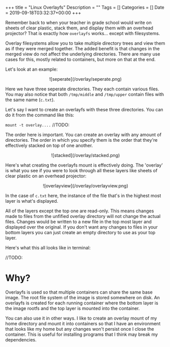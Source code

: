 +++
title = "Linux Overlayfs"
Description = ""
Tags = []
Categories = []
Date = 2019-09-18T03:32:37+00:00
+++

Remember back to when your teacher in grade school would write on sheets of clear plastic, stack them, and display them with an overhead projector? That is exactly how `overlayfs` works... except with filesystems.

Overlay filesystems allow you to take multiple directory trees and view them as if they were merged together. The added benefit is that changes in the merged view do not affect the underlying directories. There are many use cases for this, mostly related to containers, but more on that at the end.

Let's look at an example:

<center>![seperate](/overlay/seperate.png)</center>

Here we have three seperate directories. They each contain various files. You may also notice that both `/tmp/middle` and `/tmp/upper` contain files with the same name (`c.txt`).

Let's say I want to create an overlayfs with these three directories. You can do it from the command like this:

`mount -t overlay....` //TODO:

The order here is important. You can create an overlay with any amount of directories. The order in which you specify them is the order that they're effectively stacked on top of one another.

<center>![stacked](/overlay/stacked.png)</center>

Here's what creating the overlayfs mount is effectively doing. The 'overlay' is what you see if you were to look through all these layers like sheets of clear plastic on an overhead projector:

<center>![overlayview](/overlay/overlayview.png)</center>

In the case of `c.txt` here, the instance of the file that's in the highest most layer is what's displayed.

All of the layers except the top one are read-only. This means changes made to files from the unfified overlay directory will not change the actual files. Changes would be written to a new file in the top most layer and displayed over the original. If you don't want any changes to files in your bottom layers you can just create an empty directory to use as your top layer.

Here's what this all looks like in terminal:

//TODO:

# Why?

Overlayfs is used so that multiple containers can share the same base image. The root file system of the image is stored somewhere on disk. An overlayfs is created for each running container where the bottom layer is the image rootfs and the top layer is mounted into the container.

You can also use it in other ways. I like to create an overlay mount of my home directory and mount it into containers so that I have an environment that looks like my home but any changes won't persist once I close the container. This is useful for installing programs that I think may break my dependencies. 